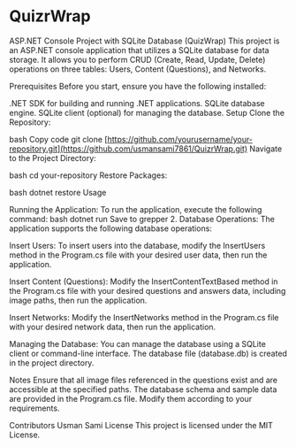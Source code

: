 # QuizrWrap
ASP.NET Console Project with SQLite Database (QuizWrap) This project is an ASP.NET console application that utilizes a SQLite database for data storage. It allows you to perform CRUD (Create, Read, Update, Delete) operations on three tables: Users, Content (Questions), and Networks.

Prerequisites Before you start, ensure you have the following installed:

.NET SDK for building and running .NET applications. SQLite database engine. SQLite client (optional) for managing the database. Setup Clone the Repository:

bash Copy code git clone [https://github.com/yourusername/your-repository.git](https://github.com/usmansami7861/QuizrWrap.git) Navigate to the Project Directory:

bash cd your-repository Restore Packages:

bash dotnet restore Usage

Running the Application: To run the application, execute the following command:
bash
dotnet run Save to grepper 2. Database Operations: The application supports the following database operations:

Insert Users: To insert users into the database, modify the InsertUsers method in the Program.cs file with your desired user data, then run the application.

Insert Content (Questions): Modify the InsertContentTextBased method in the Program.cs file with your desired questions and answers data, including image paths, then run the application.

Insert Networks:
Modify the InsertNetworks method in the Program.cs file with your desired network data, then run the application.

Managing the Database:
You can manage the database using a SQLite client or command-line interface. The database file (database.db) is created in the project directory.

Notes
Ensure that all image files referenced in the questions exist and are accessible at the specified paths. The database schema and sample data are provided in the Program.cs file. Modify them according to your requirements.

Contributors
Usman Sami
License
This project is licensed under the MIT License.
